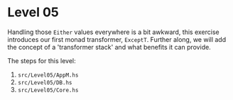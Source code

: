 # Level 05

Handling those `Either` values everywhere is a bit awkward, this exercise
introduces our first monad transformer, ``ExceptT``. Further along, we will add
the concept of a 'transformer stack' and what benefits it can provide.

The steps for this level:
1) ``src/Level05/AppM.hs``
2) ``src/Level05/DB.hs``
3) ``src/Level05/Core.hs``
